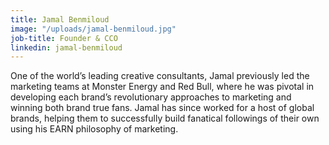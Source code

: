 ```yaml
---
title: Jamal Benmiloud
image: "/uploads/jamal-benmiloud.jpg"
job-title: Founder & CCO
linkedin: jamal-benmiloud
---
```


One of the world’s leading creative consultants, Jamal previously led the marketing teams at Monster Energy and Red Bull, where he was pivotal in developing each brand’s revolutionary approaches to marketing and winning both brand true fans. Jamal has since worked for a host of global brands, helping them to successfully build fanatical followings of their own using his EARN philosophy of marketing. 